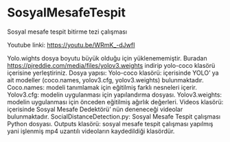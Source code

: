 # SosyalMesafeTespit
Sosyal mesafe tespit bitirme tezi çalışması

Youtube linki: https://youtu.be/WRmK_-dJwfI 

Yolo.wights dosya boyutu büyük olduğu için yüklenememiştir. Buradan https://pjreddie.com/media/files/yolov3.weights indirip yolo-coco klasörü içerisine yerleştiriniz.
Dosya yapısı:
Yolo-coco klasörü: içerisinde YOLO’ ya ait modeller (coco.names, yolov3.cfg, yolov3.weights) bulunmaktadır. 
	Coco.names: modeli tanımlamak için eğitilmiş farklı nesneleri içerir.
	Yolov3.cfg: modelin uygulanması için yapılandırma dosyası.
	Yolov3.weights: modelin uygulanması için önceden eğitilmiş ağırlık değerleri.
	Videos klasörü: içerisinde Sosyal Mesafe Dedektörü’ nün deneneceği videolar bulunmaktadır.
	SocialDistanceDetection.py: Sosyal Mesafe Tespit çalışması Python dosyası.
	Outputs klasörü: sosyal mesafe tespit çalışması yapılmış yani işlenmiş mp4 uzantılı videoların kaydedildiği klasördür.

